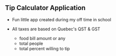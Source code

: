 ## Tip Calculator Application
* Fun little app created during my off time in school
* All taxes are based on Quebec's QST & GST

  * food bill amount or any 
  * total people
  * total percent willing to tip

